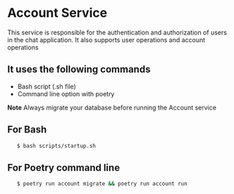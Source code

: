 # Account Service

This service is responsible for the authentication and authorization of users in the chat application. It also supports user operations and account operations

## It uses the following commands

- Bash script (.sh file)
- Command line option with poetry

**Note** Always migrate your database before running the Account service

## For Bash

```bash
   $ bash scripts/startup.sh
```

## For Poetry command line

```bash
   $ poetry run account migrate && poetry run account run
```
